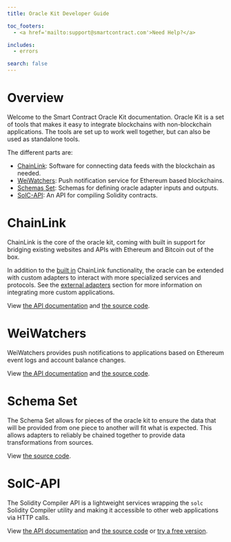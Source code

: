 ```yaml
---
title: Oracle Kit Developer Guide

toc_footers:
  - <a href='mailto:support@smartcontract.com'>Need Help?</a>

includes:
  - errors

search: false
---
```


# Overview

Welcome to the Smart Contract Oracle Kit documentation. Oracle Kit is a set of tools that makes it easy to integrate blockchains with non-blockchain applications. The tools are set up to work well together, but can also be used as standalone tools.

The different parts are:

- [ChainLink](#chainlink): Software for connecting data feeds with the blockchain as needed.
- [WeiWatchers](#weiwatchers): Push notification service for Ethereum based blockchains.
- [Schemas Set](#schema-set): Schemas for defining oracle adapter inputs and outputs.
- [SolC-API](#solc-api): An API for compiling Solidity contracts.

# ChainLink

ChainLink is the core of the oracle kit, coming with built in support for bridging existing websites and APIs with Ethereum and Bitcoin out of the box.

In addition to the [built in](https://chainlink-docs.smartcontract.com/#core-adapters) ChainLink functionality, the oracle can be extended with custom adapters to interact with more specialized services and protocols. See the [external adapters](https://chainlink-docs.smartcontract.com/#external-adapters) section for more information on integrating more custom applications.

View [the API documentation](https://smartoracle.smartcontract.com/) and [the source code](https://github.com/oraclekit/chainlink).


# WeiWatchers

WeiWatchers provides push notifications to applications based on Ethereum event logs and account balance changes.

View [the API documentation](https://weiwatchers-docs.smartcontract.com/) and [the source code](https://github.com/oraclekit/wei_watchers).


# Schema Set

The Schema Set allows for pieces of the oracle kit to ensure the data that will be provided from one piece to another will fit what is expected. This allows adapters to reliably be chained together to provide data transformations from sources.

View [the source code](https://github.com/oraclekit/schemas).


# SolC-API

The Solidity Compiler API is a lightweight services wrapping the `solc` Solidity Compiler utility and making it accessible to other web applications via HTTP calls.

View [the API documentation](https://solc-docs.smartcontract.com) and [the source code](https://github.com/oraclekit/solc-api) or [try a free version](https://solc.smartcontract.com).
